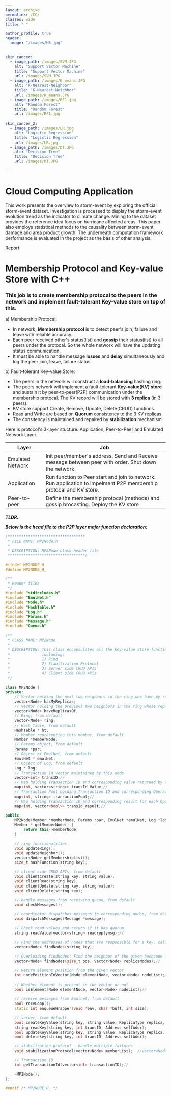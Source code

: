 ```yaml
---
layout: archive
permalink: /CC/
classes: wide
title: " "

author_profile: true
header:
  image: "/images/H5.jpg"	
  

skin_cancer:
  - image_path: /images/SVM.JPG
    alt: "Support Vector Machine"
    title: "Support Vector Machine"
    url: /images/SVM.JPG
  - image_path: /images/K_means.JPG
    alt: "K-Nearest-Neighbor"
    title: "K-Nearest-Neighbor"
    url: /images/K_means.JPG
  - image_path: /images/RF1.jpg
    alt: "Random Forest"
    title: "Random Forest"
    url: /images/RF1.jpg
    
skin_cancer_2:
  - image_path: /images/LR.jpg
    alt: "Logistic Regression"
    title: "Logistic Regression"
    url: /images/LR.jpg
  - image_path: /images/DT.JPG
    alt: "Decision Tree"
    title: "Decision Tree"
    url: /images/DT.JPG

---
```


# Cloud Computing Application

This work presents the overview to storm-event by exploring the official storm-event dataset. Investigation is processed to display the storm-event evolution trend as the indicator to climate change. Mining to the dataset provides the reference idea focus on hurricane affected areas. This paper also employs statistical methods to the causality between storm-event damage and area product growth. The underneath computation framework performance is evaluated in the project as the basis of other analysis.

[Report](https://drive.google.com/file/d/1Ll-DVjvoT5jgtDpTFXKdodoYxFH5qcuP/view?usp=sharing)

# Membership Protocol and Key-value Store with C++
### This job is to create membership protocal to the peers in the network and implement fault-tolerant Key-value store on top of this.

a) Membership Protocal:  

- In network, **Membership protocol** is to detect peer's join, failure and leave with reliable accuracy.  
- Each peer received other's status(list) and **gossip** their status(list) to all peers under the protocal. So the whole network will have the updating status communication.  
- It must be able to handle message **losses** and **delay** simultaneously and log the peer join, leave, failure status. 

b) Fault-tolerant Key-value Store:  

- The peers in the network will construct a **load-balancing** hashing ring.
- The peers network will implement a fault-tolerant **Key-value(KV) store** and sustain it by peer-to-peer(P2P) communication under the membership protocal. The KV record will be stored with **3 replica** (in 3 peers).
- KV store support Create, Remove, Update, Delete(CRUD) functions.
- Read and Write are based on **Quorum** consistency to the 3 KV replicas.
- The consitency is maintained and repaired by **stabilization** mechanism.  

Here is protocol's 3-layer stucture: Application, Peer-to-Peer and Emulated Network Layer.  
  
| Layer                      | Job                                         |
| -------------------------- | ------------------------------------------- |
| Emulated Network | Init peer/member's address. Send and Receive message between peer with order. Shut down the network. |
| Application | Run function to Peer start and join to network. Run application to impelment P2P membership protocal and KV store. |
| Peer-to-peer | Define the membership protocal (methods) and gossip brocasting. Deploy the KV store |

***TLDR.***  

***Below is the head file to the P2P layer major function declaration:***

```c++
/**********************************
 * FILE NAME: MP2Node.h
 *
 * DESCRIPTION: MP2Node class header file
 **********************************/

#ifndef MP2NODE_H_
#define MP2NODE_H_

/**
 * Header files
 */
#include "stdincludes.h"
#include "EmulNet.h"
#include "Node.h"
#include "HashTable.h"
#include "Log.h"
#include "Params.h"
#include "Message.h"
#include "Queue.h"

/**
 * CLASS NAME: MP2Node
 *
 * DESCRIPTION: This class encapsulates all the key-value store functionality
 * 				including:
 * 				1) Ring
 * 				2) Stabilization Protocol
 * 				3) Server side CRUD APIs
 * 				4) Client side CRUD APIs
 */

class MP2Node {
private:
	// Vector holding the next two neighbors in the ring who have my replicas, from default
	vector<Node> hasMyReplicas;
	// Vector holding the previous two neighbors in the ring whose replicas I have, from default
	vector<Node> haveReplicasOf;
	// Ring, from default
	vector<Node> ring;
	// Hash Table, from default
	HashTable * ht;
	// Member representing this member, from default
	Member *memberNode;
	// Params object, from default
	Params *par;
	// Object of EmulNet, from default
	EmulNet * emulNet;
	// Object of Log, from default
	Log * log;
	// Transaction Id vector maintained by this node
	vector<int> transID;//
	// Map holding Transaction ID and corresponding value returned by certain READ operation (transaction ID)
	map<int, vector<string>> transId_Value;//
	// Transaction Pool holding Transaction ID and corresponding Operation for each transaction performed by Node
	map<int, string> transactionPool;//
	// Map holding Transaction ID and corresponding result for each Operation performed by transaction
	map<int, vector<bool>> transId_result;//

public:
	MP2Node(Member *memberNode, Params *par, EmulNet *emulNet, Log *log, Address *addressOfMember);
	Member * getMemberNode() {
		return this->memberNode;
	}

	// ring functionalities
	void updateRing();
	void updateNeighbor();
	vector<Node> getMembershipList();
	size_t hashFunction(string key);

	// client side CRUD APIs, from default
	void clientCreate(string key, string value);
	void clientRead(string key);
	void clientUpdate(string key, string value);
	void clientDelete(string key);

	// handle messages from receiving queue, from default
	void checkMessages();

	// coordinator dispatches messages to corresponding nodes, from default
	void dispatchMessages(Message *message);
	
	// Check read values and return if it has quorum
	string readValue(vector<string> readreplymsg);//

	// Find the addresses of nodes that are responsible for a key, called by Application.cpp, from default
	vector<Node> findNodes(string key);
	
	// Overloading findNodes: Find the neighbor of the given hashcode from localNodes
	vector<Node> findNodes(size_t pos, vector<Node> replicaNodes);//

	// Return element position from the given vector
	int nodePositionInVector(Node elementNode, vector<Node> nodeList);//
	
	// Whether element is present in the vector or not
	bool isElement(Node elementNode, vector<Node> nodeList);//
	
	// receive messages from Emulnet, from default
	bool recvLoop();
	static int enqueueWrapper(void *env, char *buff, int size);
	
	// server, from default
	bool createKeyValue(string key, string value, ReplicaType replica, int transID, Address selfAddr);
	string readKey(string key, int transID, Address selfAddr);
	bool updateKeyValue(string key, string value, ReplicaType replica, int transID, Address selfAddr);
	bool deletekey(string key, int transID, Address selfAddr);

	// stabilization protocol - handle multiple failures
	void stabilizationProtocol(vector<Node> memberList);  //vector<Node> memberList

	// Transaction ID 
	int getTransactionId(vector<int> transactionID);//

	~MP2Node();
};

#endif /* MP2NODE_H_ */

```

